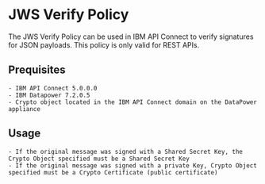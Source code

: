 # JWS Verify Policy
            
The JWS Verify Policy can be used in IBM API Connect to verify signatures for 
JSON payloads. This policy is only valid for REST APIs.

## Prequisites

    - IBM API Connect 5.0.0.0
    - IBM Datapower 7.2.0.5 
    - Crypto object located in the IBM API Connect domain on the DataPower appliance
    
## Usage

    - If the original message was signed with a Shared Secret Key, the Crypto Object specified must be a Shared Secret Key
    - If the original message was signed with a private Key, Crypto Object specified must be a Crypto Certificate (public certificate)

```
